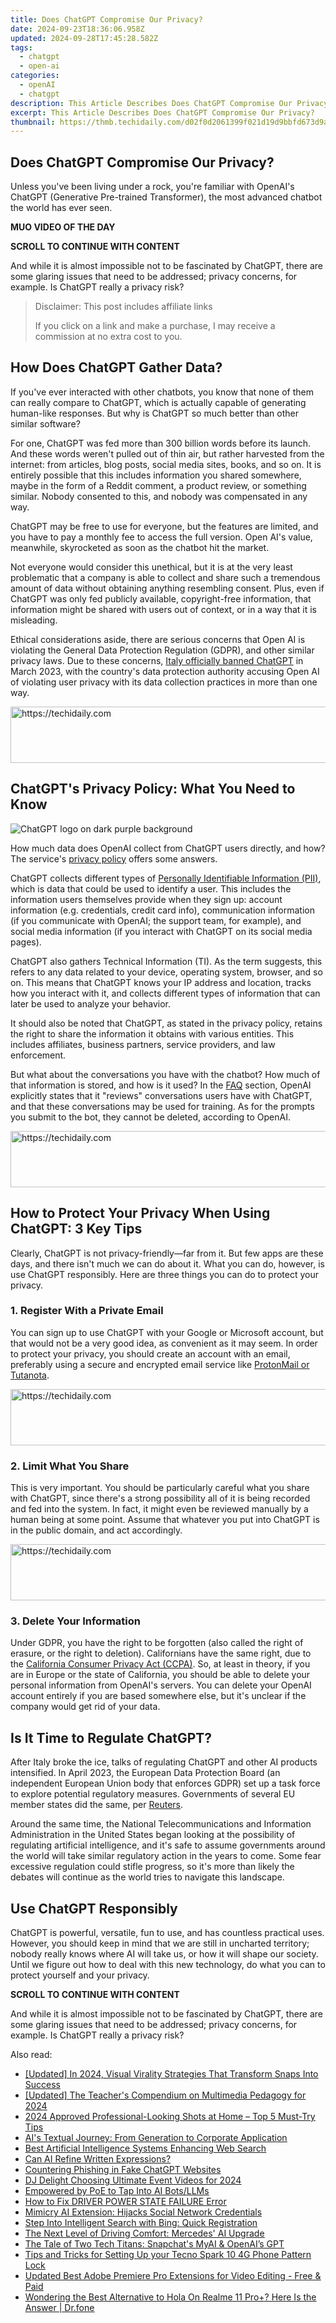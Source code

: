 ```yaml
---
title: Does ChatGPT Compromise Our Privacy?
date: 2024-09-23T18:36:06.958Z
updated: 2024-09-28T17:45:28.582Z
tags:
  - chatgpt
  - open-ai
categories:
  - openAI
  - chatgpt
description: This Article Describes Does ChatGPT Compromise Our Privacy?
excerpt: This Article Describes Does ChatGPT Compromise Our Privacy?
thumbnail: https://thmb.techidaily.com/d02f0d2061399f021d19d9bbfd673d9a86e50237396b8522657b45e5482dbe37.jpg
---
```


## Does ChatGPT Compromise Our Privacy?

 Unless you've been living under a rock, you're familiar with OpenAI's ChatGPT (Generative Pre-trained Transformer), the most advanced chatbot the world has ever seen.

**MUO VIDEO OF THE DAY**

**SCROLL TO CONTINUE WITH CONTENT**

 And while it is almost impossible not to be fascinated by ChatGPT, there are some glaring issues that need to be addressed; privacy concerns, for example. Is ChatGPT really a privacy risk?

>  Disclaimer: This post includes affiliate links
>
>  If you click on a link and make a purchase, I may receive a commission at no extra cost to you.
>

## How Does ChatGPT Gather Data?

 If you've ever interacted with other chatbots, you know that none of them can really compare to ChatGPT, which is actually capable of generating human-like responses. But why is ChatGPT so much better than other similar software?

 For one, ChatGPT was fed more than 300 billion words before its launch. And these words weren't pulled out of thin air, but rather harvested from the internet: from articles, blog posts, social media sites, books, and so on. It is entirely possible that this includes information you shared somewhere, maybe in the form of a Reddit comment, a product review, or something similar. Nobody consented to this, and nobody was compensated in any way.

 ChatGPT may be free to use for everyone, but the features are limited, and you have to pay a monthly fee to access the full version. Open AI's value, meanwhile, skyrocketed as soon as the chatbot hit the market.

 Not everyone would consider this unethical, but it is at the very least problematic that a company is able to collect and share such a tremendous amount of data without obtaining anything resembling consent. Plus, even if ChatGPT was only fed publicly available, copyright-free information, that information might be shared with users out of context, or in a way that it is misleading.

 Ethical considerations aside, there are serious concerns that Open AI is violating the General Data Protection Regulation (GDPR), and other similar privacy laws. Due to these concerns, [Italy officially banned ChatGPT](https://www.makeuseof.com/why-has-italy-banned-chatgpt/) in March 2023, with the country's data protection authority accusing Open AI of violating user privacy with its data collection practices in more than one way.

<!-- affiliate ads begin -->
<a href="https://appsumo.8odi.net/c/5597632/2144283/7443" target="_top" id="2144283">
  <img src="//a.impactradius-go.com/display-ad/7443-2144283" border="0" alt="https://techidaily.com" width="600" height="90"/>
</a>
<img height="0" width="0" src="https://appsumo.8odi.net/i/5597632/2144283/7443" style="position:absolute;visibility:hidden;" border="0" />
<!-- affiliate ads end -->

## ChatGPT's Privacy Policy: What You Need to Know

![ChatGPT logo on dark purple background](https://static1.makeuseofimages.com/wordpress/wp-content/uploads/2023/04/chatgpt-privacy-policy.jpg)

 How much data does OpenAI collect from ChatGPT users directly, and how? The service's [privacy policy](https://openai.com/policies/privacy-policy) offers some answers.

 ChatGPT collects different types of [Personally Identifiable Information (PII)](https://www.makeuseof.com/what-is-personally-identifiable-information/), which is data that could be used to identify a user. This includes the information users themselves provide when they sign up: account information (e.g. credentials, credit card info), communication information (if you communicate with OpenAI; the support team, for example), and social media information (if you interact with ChatGPT on its social media pages).

 ChatGPT also gathers Technical Information (TI). As the term suggests, this refers to any data related to your device, operating system, browser, and so on. This means that ChatGPT knows your IP address and location, tracks how you interact with it, and collects different types of information that can later be used to analyze your behavior.

 It should also be noted that ChatGPT, as stated in the privacy policy, retains the right to share the information it obtains with various entities. This includes affiliates, business partners, service providers, and law enforcement.

 But what about the conversations you have with the chatbot? How much of that information is stored, and how is it used? In the [FAQ](https://help.openai.com/en/articles/6783457-what-is-chatgpt) section, OpenAI explicitly states that it "reviews" conversations users have with ChatGPT, and that these conversations may be used for training. As for the prompts you submit to the bot, they cannot be deleted, according to OpenAI.

<!-- affiliate ads begin -->
<a href="https://ephamedtechinc.pxf.io/c/5597632/2123509/26400" target="_top" id="2123509">
  <img src="//a.impactradius-go.com/display-ad/26400-2123509" border="0" alt="https://techidaily.com" width="728" height="90"/>
</a>
<img height="0" width="0" src="https://ephamedtechinc.pxf.io/i/5597632/2123509/26400" style="position:absolute;visibility:hidden;" border="0" />
<!-- affiliate ads end -->

## How to Protect Your Privacy When Using ChatGPT: 3 Key Tips

 Clearly, ChatGPT is not privacy-friendly—far from it. But few apps are these days, and there isn't much we can do about it. What you can do, however, is use ChatGPT responsibly. Here are three things you can do to protect your privacy.

### 1\. Register With a Private Email

 You can sign up to use ChatGPT with your Google or Microsoft account, but that would not be a very good idea, as convenient as it may seem. In order to protect your privacy, you should create an account with an email, preferably using a secure and encrypted email service like [ProtonMail or Tutanota](https://www.makeuseof.com/protonmail-vs-tutanota-which-encrypted-email-is-best/).

<!-- affiliate ads begin -->
<a href="https://aidotcom.pxf.io/c/5597632/2134500/19576" target="_top" id="2134500">
  <img src="//a.impactradius-go.com/display-ad/19576-2134500" border="0" alt="https://techidaily.com" width="600" height="90"/>
</a>
<img height="0" width="0" src="https://aidotcom.pxf.io/i/5597632/2134500/19576" style="position:absolute;visibility:hidden;" border="0" />
<!-- affiliate ads end -->

### 2\. Limit What You Share

 This is very important. You should be particularly careful what you share with ChatGPT, since there's a strong possibility all of it is being recorded and fed into the system. In fact, it might even be reviewed manually by a human being at some point. Assume that whatever you put into ChatGPT is in the public domain, and act accordingly.

<!-- affiliate ads begin -->
<a href="https://aligracehair.sjv.io/c/5597632/2135361/19272" target="_top" id="2135361">
  <img src="//a.impactradius-go.com/display-ad/19272-2135361" border="0" alt="https://techidaily.com" width="728" height="90"/>
</a>
<img height="0" width="0" src="https://aligracehair.sjv.io/i/5597632/2135361/19272" style="position:absolute;visibility:hidden;" border="0" />
<!-- affiliate ads end -->

### 3\. Delete Your Information

 Under GDPR, you have the right to be forgotten (also called the right of erasure, or the right to deletion). Californians have the same right, due to the [California Consumer Privacy Act (CCPA)](https://www.makeuseof.com/what-is-the-california-consumer-privacy-act/). So, at least in theory, if you are in Europe or the state of California, you should be able to delete your personal information from OpenAI's servers. You can delete your OpenAI account entirely if you are based somewhere else, but it's unclear if the company would get rid of your data.

## Is It Time to Regulate ChatGPT?

 After Italy broke the ice, talks of regulating ChatGPT and other AI products intensified. In April 2023, the European Data Protection Board (an independent European Union body that enforces GDPR) set up a task force to explore potential regulatory measures. Governments of several EU member states did the same, per [Reuters](https://www.reuters.com/technology/european-data-protection-board-discussing-ai-policy-thursday-meeting-2023-04-13/).

 Around the same time, the National Telecommunications and Information Administration in the United States began looking at the possibility of regulating artificial intelligence, and it's safe to assume governments around the world will take similar regulatory action in the years to come. Some fear excessive regulation could stifle progress, so it's more than likely the debates will continue as the world tries to navigate this landscape.

## Use ChatGPT Responsibly

 ChatGPT is powerful, versatile, fun to use, and has countless practical uses. However, you should keep in mind that we are still in uncharted territory; nobody really knows where AI will take us, or how it will shape our society. Until we figure out how to deal with this new technology, do what you can to protect yourself and your privacy.

**SCROLL TO CONTINUE WITH CONTENT**

 And while it is almost impossible not to be fascinated by ChatGPT, there are some glaring issues that need to be addressed; privacy concerns, for example. Is ChatGPT really a privacy risk?

<ins class="adsbygoogle"
     style="display:block"
     data-ad-format="autorelaxed"
     data-ad-client="ca-pub-7571918770474297"
     data-ad-slot="1223367746"></ins>

<ins class="adsbygoogle"
     style="display:block"
     data-ad-client="ca-pub-7571918770474297"
     data-ad-slot="8358498916"
     data-ad-format="auto"
     data-full-width-responsive="true"></ins>

<span class="atpl-alsoreadstyle">Also read:</span>
<div><ul>
<li><a href="https://snapchat-videos.techidaily.com/updated-in-2024-visual-virality-strategies-that-transform-snaps-into-success/"><u>[Updated] In 2024, Visual Virality Strategies That Transform Snaps Into Success</u></a></li>
<li><a href="https://fox-links.techidaily.com/updated-the-teachers-compendium-on-multimedia-pedagogy-for-2024/"><u>[Updated] The Teacher's Compendium on Multimedia Pedagogy for 2024</u></a></li>
<li><a href="https://article-posts.techidaily.com/2024-approved-professional-looking-shots-at-home-top-5-must-try-tips/"><u>2024 Approved Professional-Looking Shots at Home – Top 5 Must-Try Tips</u></a></li>
<li><a href="https://tech-savvy.techidaily.com/ais-textual-journey-from-generation-to-corporate-application/"><u>AI's Textual Journey: From Generation to Corporate Application</u></a></li>
<li><a href="https://tech-savvy.techidaily.com/best-artificial-intelligence-systems-enhancing-web-search/"><u>Best Artificial Intelligence Systems Enhancing Web Search</u></a></li>
<li><a href="https://tech-savvy.techidaily.com/can-ai-refine-written-expressions/"><u>Can AI Refine Written Expressions?</u></a></li>
<li><a href="https://tech-savvy.techidaily.com/countering-phishing-in-fake-chatgpt-websites/"><u>Countering Phishing in Fake ChatGPT Websites</u></a></li>
<li><a href="https://youtube-clips.techidaily.com/dj-delight-choosing-ultimate-event-videos-for-2024/"><u>DJ Delight Choosing Ultimate Event Videos for 2024</u></a></li>
<li><a href="https://tech-savvy.techidaily.com/empowered-by-poe-to-tap-into-ai-botsllms/"><u>Empowered by PoE to Tap Into AI Bots/LLMs</u></a></li>
<li><a href="https://win-howtos.techidaily.com/how-to-fix-driver-power-state-failure-error/"><u>How to Fix DRIVER POWER STATE FAILURE Error</u></a></li>
<li><a href="https://tech-savvy.techidaily.com/mimicry-ai-extension-hijacks-social-network-credentials/"><u>Mimicry AI Extension: Hijacks Social Network Credentials</u></a></li>
<li><a href="https://tech-savvy.techidaily.com/step-into-intelligent-search-with-bing-quick-registration/"><u>Step Into Intelligent Search with Bing: Quick Registration</u></a></li>
<li><a href="https://tech-hub.techidaily.com/the-next-level-of-driving-comfort-mercedes-ai-upgrade/"><u>The Next Level of Driving Comfort: Mercedes' AI Upgrade</u></a></li>
<li><a href="https://tech-savvy.techidaily.com/the-tale-of-two-tech-titans-snapchats-myai-and-openais-gpt/"><u>The Tale of Two Tech Titans: Snapchat's MyAI & OpenAI’s GPT</u></a></li>
<li><a href="https://unlock-android.techidaily.com/tips-and-tricks-for-setting-up-your-tecno-spark-10-4g-phone-pattern-lock-by-drfone-android/"><u>Tips and Tricks for Setting Up your Tecno Spark 10 4G Phone Pattern Lock</u></a></li>
<li><a href="https://ai-vdieo-software.techidaily.com/updated-best-adobe-premiere-pro-extensions-for-video-editing-free-and-paid/"><u>Updated Best Adobe Premiere Pro Extensions for Video Editing - Free & Paid</u></a></li>
<li><a href="https://fake-location.techidaily.com/wondering-the-best-alternative-to-hola-on-realme-11-proplus-here-is-the-answer-drfone-by-drfone-virtual-android/"><u>Wondering the Best Alternative to Hola On Realme 11 Pro+? Here Is the Answer | Dr.fone</u></a></li>
</ul></div>

